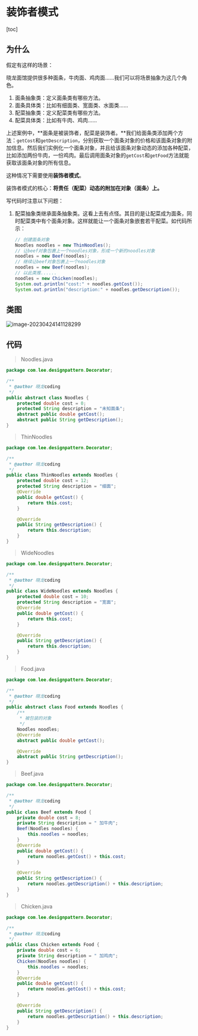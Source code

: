 # 装饰者模式

[toc]

## 为什么

假定有这样的场景：

晓龙面馆提供很多种面条，牛肉面、鸡肉面......我们可以将场景抽象为这几个角色。

1. 面条抽象类：定义面条类有哪些方法。
2. 面条具体类：比如有细面类、宽面类、水面类......
3. 配菜抽象类：定义配菜类有哪些方法。
4. 配菜具体类：比如有牛肉、鸡肉......

上述案例中，**面条是被装饰者，配菜是装饰者。**我们给面条类添加两个方法：`getCost`和`getDescription`，分别获取一个面条对象的价格和该面条对象的附加信息。然后我们实例化一个面条对象，并且给该面条对象动态的添加各种配菜，比如添加两份牛肉，一份鸡肉。最后调用面条对象的`getCost`和`getFood`方法就能获取该面条对象的所有信息。

这种情况下需要使用**装饰者模式**。

装饰者模式的核心：**将责任（配菜）动态的附加在对象（面条）上。**

写代码时注意以下问题：

1. 配菜抽象类继承面条抽象类。这看上去有点怪。其目的是让配菜成为面条，同时配菜类中有个面条对象。这样就能让一个面条对象嵌套若干配菜。如代码所示：

   ```java
   // 创建面条对象
   Noodles noodles = new ThinNoodles();
   // 让beef对象包裹上一个noodles对象，形成一个新的noodles对象
   noodles = new Beef(noodles);
   // 继续让beef对象包裹上一个noodles对象
   noodles = new Beef(noodles);
   // 以此类推......
   noodles = new Chicken(noodles);
   System.out.println("cost:" + noodles.getCost());
   System.out.println("description:" + noodles.getDescription());
   ```

   

## 类图

![image-20230424141128299](https://figurebed-1309161819.cos.ap-nanjing.myqcloud.com/typora/image-20230424141128299.png)



## 代码

> Noodles.java

```java
package com.lee.designpattern.Decorator;

/**
 * @author 晓龙coding
 */
public abstract class Noodles {
    protected double cost = 0;
    protected String description = "未知面条";
    abstract public double getCost();
    abstract public String getDescription();
}
```



> ThinNoodles

```java
package com.lee.designpattern.Decorator;

/**
 * @author 晓龙coding
 */
public class ThinNoodles extends Noodles {
    protected double cost = 12;
    protected String description = "细面";
    @Override
    public double getCost() {
        return this.cost;
    }

    @Override
    public String getDescription() {
        return this.description;
    }
}
```



>WideNoodles

```java
package com.lee.designpattern.Decorator;

/**
 * @author 晓龙coding
 */
public class WideNoodles extends Noodles {
    protected double cost = 10;
    protected String description = "宽面";
    @Override
    public double getCost() {
        return this.cost;
    }

    @Override
    public String getDescription() {
        return this.description;
    }
}
```



> Food.java

```java
package com.lee.designpattern.Decorator;

/**
 * @author 晓龙coding
 */
public abstract class Food extends Noodles {
    /**
     * 被包装的对象
     */
    Noodles noodles;
    @Override
    abstract public double getCost();

    @Override
    abstract public String getDescription();
}
```



> Beef.java

```java
package com.lee.designpattern.Decorator;

/**
 * @author 晓龙coding
 */
public class Beef extends Food {
    private double cost = 8;
    private String description = " 加牛肉";
    Beef(Noodles noodles) {
        this.noodles = noodles;
    }
    @Override
    public double getCost() {
        return noodles.getCost() + this.cost;
    }

    @Override
    public String getDescription() {
        return noodles.getDescription() + this.description;
    }
}
```



> Chicken.java

```java
package com.lee.designpattern.Decorator;

/**
 * @author 晓龙coding
 */
public class Chicken extends Food {
    private double cost = 6;
    private String description = " 加鸡肉";
    Chicken(Noodles noodles) {
        this.noodles = noodles;
    }
    @Override
    public double getCost() {
        return noodles.getCost() + this.cost;
    }

    @Override
    public String getDescription() {
        return noodles.getDescription() + this.description;
    }
}
```

